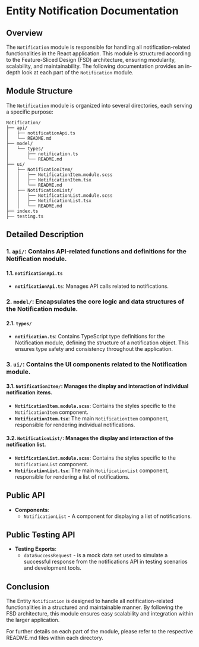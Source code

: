 # Entity Notification Documentation

## Overview
The `Notification` module is responsible for handling all notification-related functionalities in the React application. This module is structured according to the Feature-Sliced Design (FSD) architecture, ensuring modularity, scalability, and maintainability. The following documentation provides an in-depth look at each part of the `Notification` module.

## Module Structure
The `Notification` module is organized into several directories, each serving a specific purpose:
```text
Notification/
├── api/
│   ├── notificationApi.ts
│   └── README.md
├── model/
│   └── types/
│       ├── notification.ts
│       └── README.md
├── ui/
│   ├── NotificationItem/
│   │   ├── NotificationItem.module.scss
│   │   ├── NotificationItem.tsx
│   │   └── README.md
│   ├── NotificationList/
│   │   ├── NotificationList.module.scss
│   │   ├── NotificationList.tsx
│   │   └── README.md
├── index.ts
├── testing.ts
```

## Detailed Description

### 1. `api/`: Contains API-related functions and definitions for the Notification module.

#### 1.1. `notificationApi.ts`
- **`notificationApi.ts`**: Manages API calls related to notifications. 

### 2. `model/`: Encapsulates the core logic and data structures of the Notification module.

#### 2.1. `types/`
- **`notification.ts`**: Contains TypeScript type definitions for the Notification module, defining the structure of a notification object. This ensures type safety and consistency throughout the application.

### 3. `ui/`: Contains the UI components related to the Notification module.

#### 3.1. `NotificationItem/`: Manages the display and interaction of individual notification items.
- **`NotificationItem.module.scss`**: Contains the styles specific to the `NotificationItem` component.
- **`NotificationItem.tsx`**: The main `NotificationItem` component, responsible for rendering individual notifications.

#### 3.2. `NotificationList/`: Manages the display and interaction of the notification list.
- **`NotificationList.module.scss`**: Contains the styles specific to the `NotificationList` component.
- **`NotificationList.tsx`**: The main `NotificationList` component, responsible for rendering a list of notifications.

## Public API

- **Components**:
    - `NotificationList` - A component for displaying a list of notifications.

## Public Testing API
- **Testing Exports**:
  - `dataSuccessRequest` -  is a mock data set used to simulate a successful response from the notifications API  in testing scenarios and development tools.


## Conclusion
The Entity `Notification` is designed to handle all notification-related functionalities in a structured and maintainable manner. By following the FSD architecture, this module ensures easy scalability and integration within the larger application.

For further details on each part of the module, please refer to the respective README.md files within each directory.

